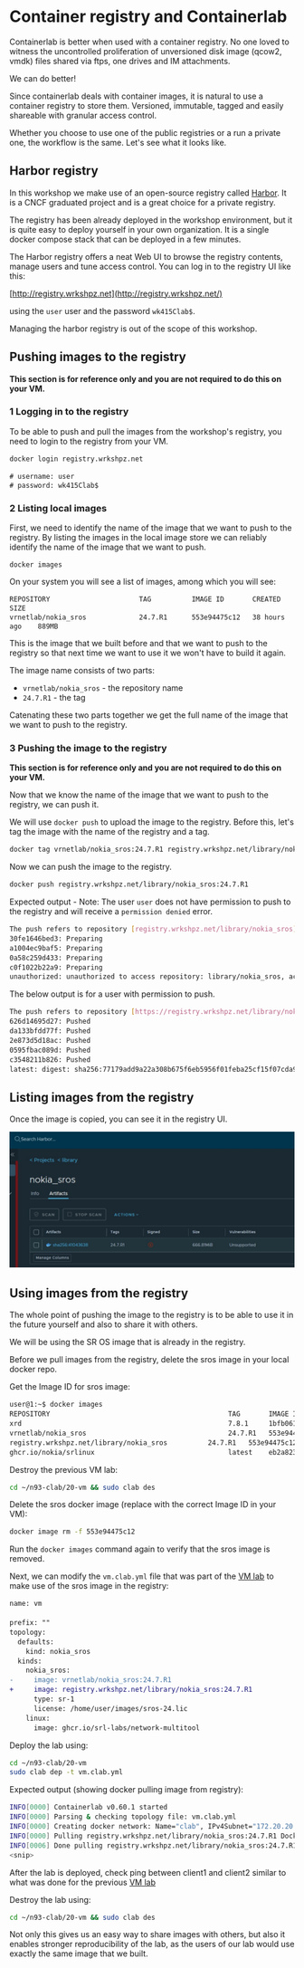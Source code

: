 # Container registry and Containerlab

Containerlab is better when used with a container registry. No one loved to witness the uncontrolled proliferation of unversioned disk image (qcow2, vmdk) files shared via ftps, one drives and IM attachments.

We can do better!

Since containerlab deals with container images, it is natural to use a container registry to store them. Versioned, immutable, tagged and easily shareable with granular access control.

Whether you choose to use one of the public registries or a run a private one, the workflow is the same. Let's see what it looks like.

## Harbor registry

In this workshop we make use of an open-source registry called [Harbor](https://goharbor.io/). It is a CNCF graduated project and is a great choice for a private registry.

The registry has been already deployed in the workshop environment, but it is quite easy to deploy yourself in your own organization. It is a single docker compose stack that can be deployed in a few minutes.

The Harbor registry offers a neat Web UI to browse the registry contents, manage users and tune access control. You can log in to the registry UI like this:

[http://registry.wrkshpz.net](http://registry.wrkshpz.net/)

using the `user` user and the password `wk415Clab$`.

Managing the harbor registry is out of the scope of this workshop.

## Pushing images to the registry

**This section is for reference only and you are not required to do this on your VM.**

### 1 Logging in to the registry

To be able to push and pull the images from the workshop's registry, you need to login to the registry from your VM.

```bash
docker login registry.wrkshpz.net
```

```
# username: user
# password: wk415Clab$
```

### 2 Listing local images

First, we need to identify the name of the image that we want to push to the registry. By listing the images in the local image store we can reliably identify the name of the image that we want to push.

```
docker images
```

On your system you will see a list of images, among which you will see:

```
REPOSITORY                      TAG          IMAGE ID       CREATED         SIZE
vrnetlab/nokia_sros             24.7.R1      553e94475c12   38 hours ago    889MB
```

This is the image that we built before and that we want to push to the registry so that next time we want to use it we won't have to build it again.

The image name consists of two parts:

- `vrnetlab/nokia_sros` - the repository name
- `24.7.R1` - the tag

Catenating these two parts together we get the full name of the image that we want to push to the registry.

### 3 Pushing the image to the registry

**This section is for reference only and you are not required to do this on your VM.**

Now that we know the name of the image that we want to push to the registry, we can push it.

We will use `docker push` to upload the image to the registry. Before this, let's tag the image with the name of the registry and a tag.

```bash
docker tag vrnetlab/nokia_sros:24.7.R1 registry.wrkshpz.net/library/nokia_sros:24.7.R1
```

Now we can push the image to the registry.

```bash
docker push registry.wrkshpz.net/library/nokia_sros:24.7.R1
```

Expected output - Note: The user `user` does not have permission to push to the registry and will receive a `permission denied` error.

```bash
The push refers to repository [registry.wrkshpz.net/library/nokia_sros]
30fe1646bed3: Preparing 
a1004ec9baf5: Preparing 
0a58c259d433: Preparing 
c0f1022b22a9: Preparing 
unauthorized: unauthorized to access repository: library/nokia_sros, action: push: unauthorized to access repository: library/nokia_sros, action: push
```

The below output is for a user with permission to push.

```bash
The push refers to repository [https://registry.wrkshpz.net/library/nokia_sros]
626d14695d27: Pushed 
da133bfdd77f: Pushed 
2e873d5d18ac: Pushed 
0595fbac089d: Pushed 
c3548211b826: Pushed 
latest: digest: sha256:77179add9a22a308b675f6eb5956f01feba25cf15f07cda9e8fb36784881b96e size: 1371
```

## Listing images from the registry

Once the image is copied, you can see it in the registry UI.

![pic](harbor-sros.jpg)

## Using images from the registry

The whole point of pushing the image to the registry is to be able to use it in the future yourself and also to share it with others.

We will be using the SR OS image that is already in the registry.

Before we pull images from the registry, delete the sros image in your local docker repo.

Get the Image ID for sros image:

```bash
user@1:~$ docker images
REPOSITORY                                            TAG       IMAGE ID       CREATED          SIZE
xrd                                                   7.8.1     1bfb061eca9e   49 minutes ago   1.18GB
vrnetlab/nokia_sros                                   24.7.R1   553e94475c12   38 hours ago     889MB
registry.wrkshpz.net/library/nokia_sros          24.7.R1   553e94475c12   38 hours ago     889MB
ghcr.io/nokia/srlinux                                 latest    eb2a823cd8ce   4 weeks ago      2.35GB
```

Destroy the previous VM lab:

```bash
cd ~/n93-clab/20-vm && sudo clab des
```

Delete the sros docker image (replace with the correct Image ID in your VM):

```bash
docker image rm -f 553e94475c12
```

Run the `docker images` command again to verify that the sros image is removed.

Next, we can modify the `vm.clab.yml` file that was part of the [VM lab](../20-vm/README.md) to make use of the sros image in the registry:

```diff
name: vm
 
prefix: ""
topology:
  defaults:
    kind: nokia_sros
  kinds:
    nokia_sros:
-     image: vrnetlab/nokia_sros:24.7.R1
+     image: registry.wrkshpz.net/library/nokia_sros:24.7.R1
      type: sr-1
      license: /home/user/images/sros-24.lic
    linux:
      image: ghcr.io/srl-labs/network-multitool
```

Deploy the lab using:

```bash
cd ~/n93-clab/20-vm
sudo clab dep -t vm.clab.yml
```

Expected output (showing docker pulling image from registry):

```bash
INFO[0000] Containerlab v0.60.1 started                 
INFO[0000] Parsing & checking topology file: vm.clab.yml 
INFO[0000] Creating docker network: Name="clab", IPv4Subnet="172.20.20.0/24", IPv6Subnet="3fff:172:20:20::/64", MTU=1500 
INFO[0000] Pulling registry.wrkshpz.net/library/nokia_sros:24.7.R1 Docker image 
INFO[0006] Done pulling registry.wrkshpz.net/library/nokia_sros:24.7.R1
<snip>
```

After the lab is deployed, check ping between client1 and client2 similar to what was done for the previous [VM lab](../20-vm/README.md)

Destroy the lab using:

```bash
cd ~/n93-clab/20-vm && sudo clab des
```

Not only this gives us an easy way to share images with others, but also it enables stronger reproducibility of the lab, as the users of our lab would use exactly the same image that we built.
